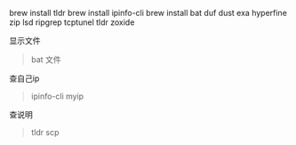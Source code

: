 
brew install tldr
brew install ipinfo-cli
brew install bat duf dust exa hyperfine zip lsd ripgrep tcptunel tldr zoxide 



显示文件
> bat 文件 

查自己ip
> ipinfo-cli  myip 

查说明 
> tldr scp 



